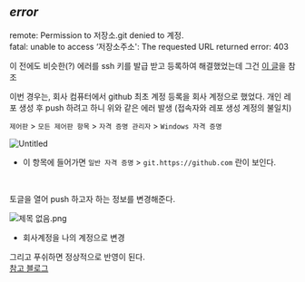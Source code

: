 ## _error_

remote: Permission to 저장소.git denied to 계정.<br>
fatal: unable to access ‘저장소주소': The requested URL returned error: 403<br>

이 전에도 비슷한(?) 에러를 ssh 키를 발급 받고 등록하여 해결했었는데 그건 [이 글](https://maliceit.tistory.com/51)을 참조<br>

이번 경우는, 회사 컴퓨터에서 github 최초 계정 등록을 회사 계정으로 했었다. 개인 레포 생성 후 push 하려고 하니 위와 같은 에러 발생 (접속자와 레포 생성 계정의 불일치)<br>

`제어판` > `모든 제어판 항목` > `자격 증명 관리자` > `Windows 자격 증명`

![Untitled](https://s3-us-west-2.amazonaws.com/secure.notion-static.com/d1ed5cdf-9fa3-4d5b-86dd-7f9bfef03cba/Untitled.png)

- 이 항목에 들어가면 `일반 자격 증명` > `git.https://github.com` 란이 보인다.

<br>

토글을 열어 push 하고자 하는 정보를 변경해준다.

![제목 없음.png](https://s3-us-west-2.amazonaws.com/secure.notion-static.com/10e44e61-517f-4156-9043-61b5b7fad289/%EC%A0%9C%EB%AA%A9_%EC%97%86%EC%9D%8C.png)

- 회사계정을 나의 계정으로 변경<br>

그리고 푸쉬하면 정상적으로 반영이 된다.<br>
[참고 블로그](https://recoveryman.tistory.com/392)
